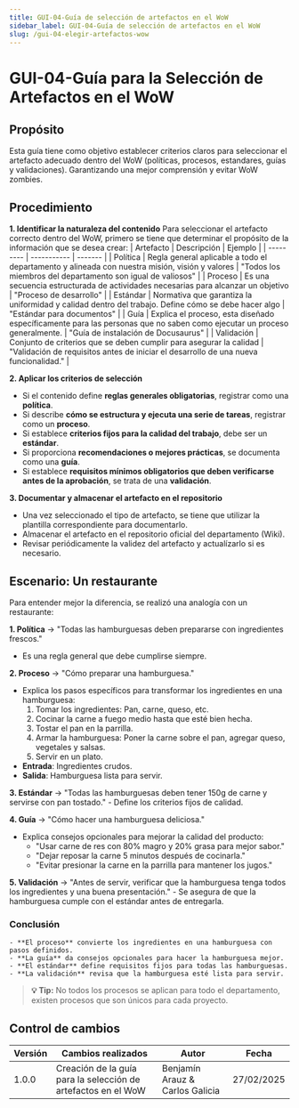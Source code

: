 ```yaml
---
title: GUI-04-Guía de selección de artefactos en el WoW
sidebar_label: GUI-04-Guía de selección de artefactos en el WoW
slug: /gui-04-elegir-artefactos-wow
---
```


# GUI-04-Guía para la Selección de Artefactos en el WoW

## Propósito
Esta guía tiene como objetivo establecer criterios claros para seleccionar el artefacto adecuado dentro del WoW (políticas, procesos, estandares, guías y validaciones). Garantizando una mejor comprensión y evitar WoW zombies.


## Procedimiento

**1. Identificar la naturaleza del contenido**
    Para seleccionar el artefacto correcto dentro del WoW, primero se tiene que determinar el propósito de la información que se desea crear:
    | Artefacto | Descripción | Ejemplo |
    | --------- | ----------- | ------- |
    | Política | Regla general aplicable a todo el departamento y alineada con nuestra misión, visión y valores | "Todos los miembros del departamento son igual de valiosos" |
    | Proceso | Es una secuencia estructurada de actividades necesarias para alcanzar un objetivo | "Proceso de desarrollo" |
    | Estándar | Normativa que garantiza la uniformidad y calidad dentro del trabajo. Define cómo se debe hacer algo | "Estándar para documentos" |
    | Guía | Explica el proceso, esta diseñado específicamente para las personas que no saben como ejecutar un proceso generalmente. | "Guía de instalación de Docusaurus" |
    | Validación | Conjunto de criterios que se deben cumplir para asegurar la calidad | "Validación de requisitos antes de iniciar el desarrollo de una nueva funcionalidad." |

**2. Aplicar los criterios de selección**
  - Si el contenido define **reglas generales obligatorias**, registrar como una **política**.
  - Si describe **cómo se estructura y ejecuta una serie de tareas**, registrar como un **proceso**.
  - Si establece **criterios fijos para la calidad del trabajo**, debe ser un **estándar**.
  - Si proporciona **recomendaciones o mejores prácticas**, se documenta como una **guía**.
  - Si establece **requisitos mínimos obligatorios que deben verificarse antes de la aprobación**, se trata de una **validación**.

**3. Documentar y almacenar el artefacto en el repositorio**
  - Una vez seleccionado el tipo de artefacto, se tiene que utilizar la plantilla correspondiente para documentarlo.
  - Almacenar el artefacto en el repositorio oficial del departamento (Wiki).
  - Revisar periódicamente la validez del artefacto y actualízarlo si es necesario.

## Escenario: Un restaurante
  Para entender mejor la diferencia, se realizó una analogía con un restaurante:

**1. Política** → "Todas las hamburguesas deben prepararse con ingredientes frescos."
   - Es una regla general que debe cumplirse siempre.

**2. Proceso** → "Cómo preparar una hamburguesa."
   - Explica los pasos específicos para transformar los ingredientes en una hamburguesa:
      1. Tomar los ingredientes: Pan, carne, queso, etc.
      2. Cocinar la carne a fuego medio hasta que esté bien hecha.
      3. Tostar el pan en la parrilla.
      4. Armar la hamburguesa: Poner la carne sobre el pan, agregar queso, vegetales y salsas.
      5. Servir en un plato.
   - **Entrada**: Ingredientes crudos.
   - **Salida**: Hamburguesa lista para servir.


  **3. Estándar** → "Todas las hamburguesas deben tener 150g de carne y servirse con pan tostado."
    - Define los criterios fijos de calidad.
 
  **4. Guía** → "Cómo hacer una hamburguesa deliciosa."
  - Explica consejos opcionales para mejorar la calidad del producto:
      - "Usar carne de res con 80% magro y 20% grasa para mejor sabor."
      - "Dejar reposar la carne 5 minutos después de cocinarla."
      - "Evitar presionar la carne en la parrilla para mantener los jugos."

  **5. Validación** → "Antes de servir, verificar que la hamburguesa tenga todos los ingredientes y una buena presentación."
    - Se asegura de que la hamburguesa cumple con el estándar antes de entregarla.

  ### Conclusión
    - **El proceso** convierte los ingredientes en una hamburguesa con pasos definidos.
    - **La guía** da consejos opcionales para hacer la hamburguesa mejor.
    - **El estándar** define requisitos fijos para todas las hamburguesas.
    - **La validación** revisa que la hamburguesa esté lista para servir.

  > **💡 Tip:** No todos los procesos se aplican para todo el departamento, existen procesos que son únicos para cada proyecto. 


## Control de cambios

| Versión | Cambios realizados                               | Autor            | Fecha      |
| -------- | ---------------------------------------------- | ---------------- | ---------- |
| 1.0.0    | Creación de la guía para la selección de artefactos en el WoW | Benjamín Arauz & Carlos Galicia| 27/02/2025 |

